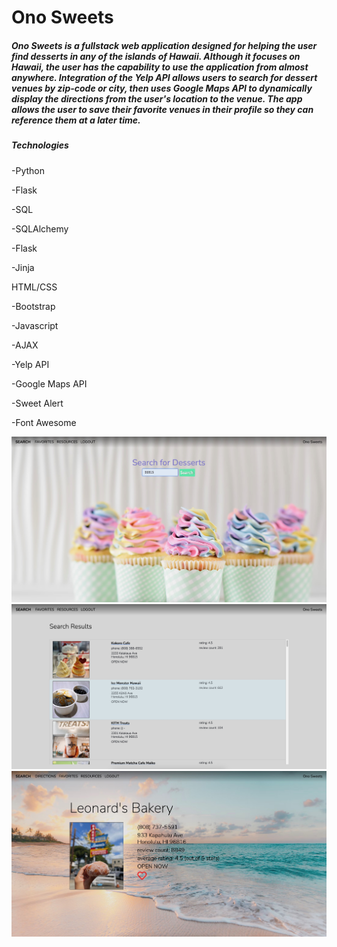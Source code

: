 # Ono Sweets

##### **Ono Sweets** is a fullstack web application designed for helping the user find desserts in any of the islands of Hawaii.  Although it focuses on Hawaii, the user has the capability to use the application from almost anywhere.  Integration of the Yelp API allows users to search for dessert venues by zip-code or city, then uses Google Maps API to dynamically display the directions from the user's location to the venue.  The app allows the user to save their favorite venues in their profile so they can reference them at a later time.  

##### **Technologies**

-Python

-Flask

-SQL

-SQLAlchemy

-Flask

-Jinja

HTML/CSS

-Bootstrap

-Javascript 

-AJAX

-Yelp API

-Google Maps API

-Sweet Alert

-Font Awesome

![example-1](static/img/search-example.jpeg)
![example-2](static/img/results-example.jpeg)
![example-3](static/img/venue-example.jpeg)
